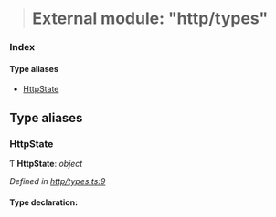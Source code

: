 > # External module: "http/types"

### Index

#### Type aliases

* [HttpState](_http_types_.md#httpstate)

## Type aliases

###  HttpState

Ƭ **HttpState**: *object*

*Defined in [http/types.ts:9](https://github.com/polkadot-js/api/blob/2eee6cf/packages/rpc-provider/src/http/types.ts#L9)*

#### Type declaration: